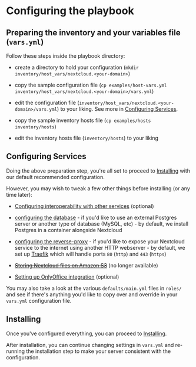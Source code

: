 # Configuring the playbook

## Preparing the inventory and your variables file (`vars.yml`)

Follow these steps inside the playbook directory:

- create a directory to hold your configuration (`mkdir inventory/host_vars/nextcloud.<your-domain>`)

- copy the sample configuration file (`cp examples/host-vars.yml inventory/host_vars/nextcloud.<your-domain>/vars.yml`)

- edit the configuration file (`inventory/host_vars/nextcloud.<your-domain>/vars.yml`) to your liking. See more in [Configuring Services](#configuring-services).

- copy the sample inventory hosts file (`cp examples/hosts inventory/hosts`)

- edit the inventory hosts file (`inventory/hosts`) to your liking


## Configuring Services

Doing the above preparation step, you're all set to proceed to [Installing](installing.md) with our default recommended configuration.

However, you may wish to tweak a few other things before installing (or any time later):

- [Configuring interoperability with other services](configuring-playbook-interoperability.md) (optional)

- [configuring the database](configuring-playbook-database.md) - if you'd like to use an external Postgres server or another type of database (MySQL, etc) - by default, we install Postgres in a container alongside Nextcloud

- [configuring the reverse-proxy](configuring-playbook-reverse-proxy.md) - if you'd like to expose your Nextcloud service to the internet using another HTTP webserver - by default, we set up [Traefik](https://traefik.io) which will handle ports `80` (`http`) and `443` (`https`)

- ~~[Storing Nextcloud files on Amazon S3](configuring-playbook-s3.md)~~ (no longer available)

- [Setting up OnlyOffice integration](configuring-playbook-onlyoffice.md) (optional)

You may also take a look at the various `defaults/main.yml` files in `roles/` and see if there's anything you'd like to copy over and override in your `vars.yml` configuration file.


## Installing

Once you've configured everything, you can proceed to [Installing](installing.md).

After installation, you can continue changing settings in `vars.yml` and re-running the installation step to make your server consistent with the configuration.
